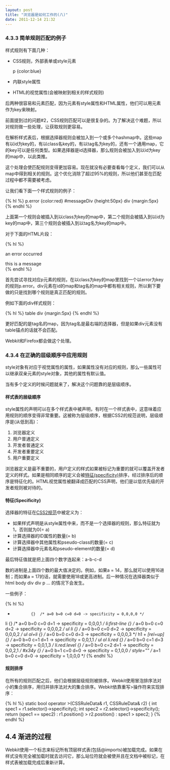 ```yaml
---
layout: post
title: "浏览器是如何工作的(八)"
date: 2011-12-14 21:32
---
```

### 4.3.3 简单规则匹配的例子

样式规则有下面几种：

* CSS规则，外部表单或style元素

    p {color:blue}

* 内联style属性

    <p style="color:blue" />

* HTML的视觉属性(会被映射到相关的样式规则)

    <p bgcolor="blue" />

后两种很容易和元素匹配，因为元素有style属性和HTML属性，他们可以用元素作为key来映射。

前面提到过的问题#2，CSS规则匹配可以是很复杂的。为了解决这个难题，所以对规则做一些处理，让获取规则更容易。

在解析样式表后，根据选择器规则会被加入到一个或多个hashmap中。这些map有以id为key的，有以class名key的，有以tag名为key的，还有一个通用map，它的key可以是任何类型。如果选择器是id选择器，那么规则会被加入到以id为key的map中，以此类推。

这个处理会使匹配规则变得更加容易。现在就没有必要查看每个定义，我们可以从map中得到相关的规则。这个优化消除了超过95%的规则，所以他们甚至在匹配过程中都不需要被考虑。

让我们看下面一个样式规则的例子：

{% hl %}
p.error {color:red}
#messageDiv {height:50px}
div {margin:5px}
{% endhl %}

上面第一个规则会被插入到以class为key的map中，第二个规则会被插入到以id为key的map中，第三个规则会被插入到以tag名为key的map中。

对于下面的HTML片段：

{% hl %}
<p class="error">an error occurred </p>
<div id=" messageDiv">this is a message</div>
{% endhl %}

首先尝试寻找对应p元素的规则，在以class为key的map里找到一个以error为key的规则p.error。div元素在id的map和tag名的map中都有相关规则，所以剩下要做的只是找到哪个规则是真正匹配的规则。

例如下面的div样式规则：

{% hl %}
table div {margin:5px}
{% endhl %}

更好匹配的是tag名的map，因为tag名是最右端的选择器，但是如果div元素没有table锚点的话就不会匹配。

Webkit和Firefox都会做这个处理。

### 4.3.4 在正确的层级顺序中应用规则

style对象有对应于视觉属性的属性，如果属性没有对应的规则，那么一些属性可以继承双亲元素的style对象，其他的属性有默认值。

当有多个定义的时候问题就来了，解决这个问题靠的是层级顺序。

#### 样式表的层级顺序

style属性的声明可以在多个样式表中被声明，有时在一个样式表中，这意味着应用规则的顺序变得非常重要。这被称为层级顺序，根据CSS2的规范说明，层级顺序是(从低到高)：

1. 浏览器定义
2. 用户普通定义
3. 开发者普通定义
4. 开发者重要定义
5. 用户重要定义

浏览器定义是最不重要的，用户定义的样式如果被标记为重要的就可以覆盖开发者定义的样式。如果是相同顺序的定义会被[特征(specificity)](http://www.html5rocks.com/en/tutorials/internals/howbrowserswork/#Specificity "specificity")排序，经过排序后的顺序是特征化的。HTML视觉属性被翻译成匹配的CSS声明，他们是以低优先级的开发者规则被对待的。

#### 特征(Specificity)

选择器的特征在[CSS2规范](http://www.w3.org/TR/CSS2/cascade.html#specificity "CSS2")中被定义为：

* 如果样式声明是从style属性中来，而不是一个选择器的规则，那么特征就为1，否则就为0(= a)
* 计算选择器的ID属性的数量(= b)
* 计算选择器中其他属性和pseudo-class的数量(= c)
* 计算选择器中元素名和pseudo-element的数量(= d)

最后特征值就是把上面四个数字连起来：a-b-c-d

数的进制是上面四个数的最大值决定的。例如，如果a = 14，那么就可以使用16进制；而如果a = 17的话，就需要使用18或更高进制。后一种情况在选择器类似于html body div div p ... 的情况下会发生。

一些例子：

{% hl %}
*             {}  /* a=0 b=0 c=0 d=0 -> specificity = 0,0,0,0 */
 li            {}  /* a=0 b=0 c=0 d=1 -> specificity = 0,0,0,1 */
 li:first-line {}  /* a=0 b=0 c=0 d=2 -> specificity = 0,0,0,2 */
 ul li         {}  /* a=0 b=0 c=0 d=2 -> specificity = 0,0,0,2 */
 ul ol+li      {}  /* a=0 b=0 c=0 d=3 -> specificity = 0,0,0,3 */
 h1 + *[rel=up]{}  /* a=0 b=0 c=1 d=1 -> specificity = 0,0,1,1 */
 ul ol li.red  {}  /* a=0 b=0 c=1 d=3 -> specificity = 0,0,1,3 */
 li.red.level  {}  /* a=0 b=0 c=2 d=1 -> specificity = 0,0,2,1 */
 #x34y         {}  /* a=0 b=1 c=0 d=0 -> specificity = 0,1,0,0 */
 style=""          /* a=1 b=0 c=0 d=0 -> specificity = 1,0,0,0 */
{% endhl %}

#### 规则排序

在所有的规则匹配之后，他们会根据层级规则被排序。Webkit使用冒泡排序法对小的集合排序，用归并排序法对大的集合排序。Webkit依靠重写>操作符来实现排序：

{% hl %}
static bool operator >(CSSRuleData& r1, CSSRuleData& r2)
{
    int spec1 = r1.selector()->specificity();
    int spec2 = r2.selector()->specificity();
    return (spec1 == spec2) : r1.position() > r2.position() : spec1 > spec2; 
}
{% endhl %}

## 4.4 渐进的过程

Webkit使用一个标志来标记所有顶层样式表(包括@imports)被加载完成。如果在样式没有完全被加载时就去访问它，那么站位符就会被使并且在文档中被标记，在样式表被加载完成后重新计算。


